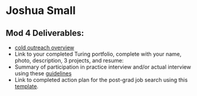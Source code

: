 # Joshua Small

## Mod 4 Deliverables:
* [cold outreach overview](https://gist.github.com/jksmall0631/1b038b2496b930f93692f9ff24a0268a)
* Link to your completed Turing portfolio, complete with your name, photo, description, 3 projects, and resume:
* Summary of participation in practice interview and/or actual interview using these [guidelines](https://github.com/turingschool/career-development-curriculum/blob/master/module_four/interview_practice_reflection_guidelines.md)
* Link to completed action plan for the post-grad job search using this [template](https://github.com/turingschool/career-development-curriculum/blob/master/module_four/post_grad_plan.md). 
